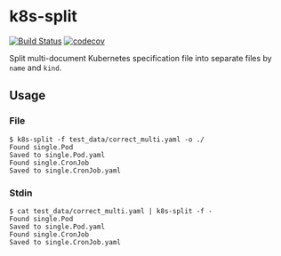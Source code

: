 # k8s-split

[![Build Status](https://travis-ci.com/leominov/k8s-split.svg?branch=master)](https://travis-ci.com/leominov/k8s-split)
[![codecov](https://codecov.io/gh/leominov/k8s-split/branch/master/graph/badge.svg)](https://codecov.io/gh/leominov/k8s-split)

Split multi-document Kubernetes specification file into separate files by `name` and `kind`.

## Usage

### File

```
$ k8s-split -f test_data/correct_multi.yaml -o ./
Found single.Pod
Saved to single.Pod.yaml
Found single.CronJob
Saved to single.CronJob.yaml
```

### Stdin

```
$ cat test_data/correct_multi.yaml | k8s-split -f -
Found single.Pod
Saved to single.Pod.yaml
Found single.CronJob
Saved to single.CronJob.yaml
```
